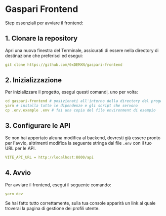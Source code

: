 # Gaspari Frontend

Step essenziali per avviare il frontend:

## 1. Clonare la repository

Apri una nuova finestra del Terminale, assicurati di essere nella directory di destinazione che preferisci ed esegui:
```yaml
git clone https://github.com/0xDEMXN/gaspari-frontend
```

## 2. Inizializzazione

Per inizializzare il progetto, esegui questi comandi, uno per volta:
```yaml
cd gaspari-frontend # posizionati all'interno della directory del progetto
yarn # installa tutte le dipendenze e gli script che servono
cp .env.example .env # fai una copia del file environment di esempio
```

## 3. Configurare le API

Se non hai apportato alcuna modifica al backend, dovresti già essere pronto per l'avvio, altrimenti modifica la seguente stringa dal file `.env` con il tuo URL per le API.
```yaml
VITE_API_URL = http://localhost:8000/api
```

## 4. Avvio

Per avviare il frontend, esegui il seguente comando:
```yaml
yarn dev
```

Se hai fatto tutto correttamente, sulla tua console apparirà un link al quale troverai la pagina di gestione dei profili utente.